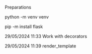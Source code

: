 Preparations

python -m venv venv

pip -m install flask

29/05/2024 11:33 Work with decorators

29/05/2024 11:39 render_template
